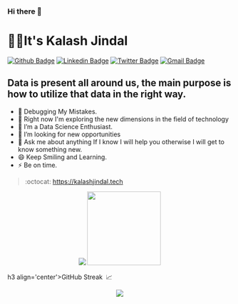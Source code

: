 ### Hi there 👋 
# :man_technologist:It's Kalash Jindal

[![Github Badge](https://img.shields.io/badge/-Github-000?style=flat-square&logo=Github&logoColor=white&link=https://github.com/erickeagle)](https://github.com/erickeagle)
[![Linkedin Badge](https://img.shields.io/badge/-LinkedIn-blue?style=flat-square&logo=Linkedin&logoColor=white&link=https://www.linkedin.com/in/kalashj16/)](https://www.linkedin.com/in/kalashj16/)
[![Twitter Badge](https://img.shields.io/badge/-Twitter-1ca0f1?style=flat-square&labelColor=1ca0f1&logo=twitter&logoColor=white&link=https://twitter.com/erickeagle8)](https://twitter.com/erickeagle8)
[![Gmail Badge](https://img.shields.io/badge/-Gmail-c14438?style=flat-square&logo=Gmail&logoColor=white&link=mailto:jindalkalash298@gmail.com)](mailto:jindalkalash298@gmail.com)

## Data is present all around us, the main purpose is how to utilize that data in the right way.

- 🔭 Debugging My Mistakes.
- 🌱 Right now I'm exploring the new dimensions in the field of technology
- 👯 I’m a Data Science Enthusiast.
- 🤔 I’m looking for new opportunities
- 💬 Ask me about anything If I know I will help you otherwise I will get to know something new.
- 😄 Keep Smiling and Learning.
- ⚡ Be on time.

> :octocat: https://kalashjindal.tech

<p align="center">
<img src="https://github-readme-stats.vercel.app/api?username=kalashjindal&show_icons=true&hide_title=true"> 
<img height="165" src="https://github-readme-stats.vercel.app/api/top-langs/?username=kalashjindal&layout=compact&langs_count=10" />
 </p>

h3 align='center'>GitHub Streak&nbsp;&nbsp;📈</h3>
<p align='center'>
  <img src='https://github-readme-streak-stats.herokuapp.com/?user=kalashjindal&hide_border=true&background=00000000&stroke=777777&sideNums=4488FF&currStreakNum=4488FF&ring=45CEA2&fire=4488FF&currStreakLabel=68C2F5&sideLabels=68C2F5&dates=54AF9C'>
</p>

